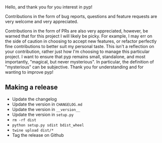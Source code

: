 Hello, and thank you for you interest in pyp!

Contributions in the form of bug reports, questions and feature requests are
very welcome and very appreciated.

Contributions in the form of PRs are also very appreciated, however, be warned
that for this project I will likely be picky. For example, I may err on the
side of caution in choosing to accept new features, or refactor perfectly fine
contributions to better suit my personal taste. This isn't a reflection on your
contribution, rather just how I'm choosing to manage this particular project.
I want to ensure that pyp remains small, standalone, and most importantly,
"magical, but never mysterious". In particular, the definition of "mysterious"
can be subjective.  Thank you for understanding and for wanting to improve pyp!


## Making a release

- Update the changelog
- Update the version in `CHANGELOG.md`
- Update the version in `__version__`
- Update the version in `setup.py`
- `rm -rf dist`
- `python setup.py sdist bdist_wheel`
- `twine upload dist/*`
- Tag the release on Github
